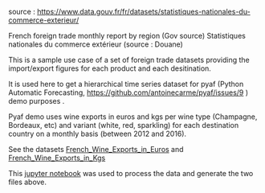 source : https://www.data.gouv.fr/fr/datasets/statistiques-nationales-du-commerce-exterieur/

<EN> French foreign trade monthly report by region (Gov source) </EN>
<FR> Statistiques nationales du commerce extérieur (source : Douane) </FR>

This is a sample use case of a set  of foreign trade datasets providing the import/export figures for each product and each desitination.

It is used here to get a hierarchical time series dataset for pyaf (Python Automatic Forecasting, https://github.com/antoinecarme/pyaf/issues/9 ) demo purposes . 

Pyaf demo uses wine exports  in  euros and kgs per wine type (Champagne, Bordeaux, etc) and variant (white, red, sparkling) for each destination country on a monthly basis (between 2012 and 2016). 

See the datasets [French_Wine_Exports_in_Euros](https://github.com/antoinecarme/TimeSeriesData/blob/master/Stat_FR_CommExt/merged/French_Wine_Export_in_Euros.csv) and [French_Wine_Exports_in_Kgs](https://github.com/antoinecarme/TimeSeriesData/blob/master/Stat_FR_CommExt/merged/French_Wine_Export_in_Kgs.csv)

This [jupyter notebook](https://github.com/antoinecarme/TimeSeriesData/blob/master/Stat_FR_CommExt/merged/French_Wine_Export.ipynb) was used to process the data and generate the two files above.
